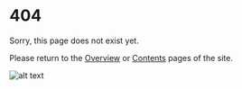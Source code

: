 # 404

Sorry, this page does not exist yet.

Please return to the [Overview](/ADF.procfwk/index) or [Contents](/ADF.procfwk/contents) pages of the site.

![alt text](https://mrpaulandrew.files.wordpress.com/2020/07/repo-image-1.png "ADF.procfwk Icon")
